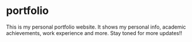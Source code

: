 # portfolio
This is my personal portfolio website. It shows my personal info, academic achievements, work experience and more. Stay toned for more updates!!
